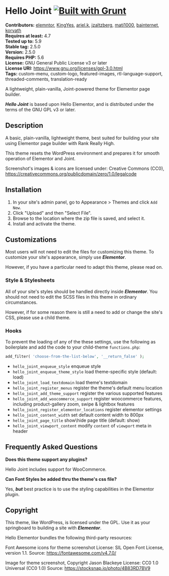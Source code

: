 # Hello Joint [![Built with Grunt](https://cdn.gruntjs.com/builtwith.svg)](http://gruntjs.com/)



**Contributors:** [elemntor](https://profiles.wordpress.org/elemntor), [KingYes](https://profiles.wordpress.org/KingYes), [ariel.k](https://profiles.wordpress.org/ariel.k), [jzaltzberg](https://profiles.wordpress.org/jzaltzberg), [mati1000](https://profiles.wordpress.org/mati1000), [bainternet](https://profiles.wordpress.org/bainternet), [korvath](https://profiles.wordpress.org/korvath)  
**Requires at least:** 4.7  
**Tested up to:** 5.9  
**Stable tag:** 2.5.0  
**Version:** 2.5.0  
**Requires PHP:** 5.6  
**License:** GNU General Public License v3 or later  
**License URI:** https://www.gnu.org/licenses/gpl-3.0.html  
**Tags:** custom-menu, custom-logo, featured-images, rtl-language-support, threaded-comments, translation-ready  

A lightweight, plain-vanilla, Joint-powered theme for Elementor page builder.

***Hello Joint*** is based upon Hello Elementor, and is distributed under the terms of the GNU GPL v3 or later.

## Description ##

A basic, plain-vanilla, lightweight theme, best suited for building your site using Elementor page builder with Rank Really High.

This theme resets the WordPress environment and prepares it for smooth operation of Elementor and Joint.

Screenshot's images & icons are licensed under: Creative Commons (CC0), https://creativecommons.org/publicdomain/zero/1.0/legalcode

## Installation ##

1. In your site's admin panel, go to Appearance > Themes and click `Add New`.
2. Click "Upload" and then "Select File".
3. Browse to the location where the zip file is saved, and select it.
4. Install and activate the theme.

## Customizations ##

Most users will not need to edit the files for customizing this theme.
To customize your site's appearance, simply use ***Elementor***.

However, if you have a particular need to adapt this theme, please read on.

### Style & Stylesheets ###

All of your site's styles should be handled directly inside ***Elementor***.
You should not need to edit the SCSS files in this theme in ordinary circumstances.

However, if for some reason there is still a need to add or change the site's CSS, please use a child theme.

### Hooks ###

To prevent the loading of any of the these settings, use the following as boilerplate and add the code to your child-theme `functions.php`:
```php
add_filter( 'choose-from-the-list-below', '__return_false' );
```

* `hello_joint_enqueue_style`                 enqueue style
* `hello_joint_enqueue_theme_style`           load theme-specific style (default: load)
* `hello_joint_load_textdomain`               load theme's textdomain
* `hello_joint_register_menus`                register the theme's default menu location
* `hello_joint_add_theme_support`             register the various supported features
* `hello_joint_add_woocommerce_support`       register woocommerce features, including product-gallery zoom, swipe & lightbox features
* `hello_joint_register_elementor_locations`  register elementor settings
* `hello_joint_content_width`                 set default content width to 800px
* `hello_joint_page_title`                    show\hide page title (default: show)
* `hello_joint_viewport_content`              modify `content` of `viewport` meta in header

## Frequently Asked Questions ##

**Does this theme support any plugins?**

Hello Joint includes support for WooCommerce.

**Can Font Styles be added thru the theme's css file?**

Yes, ***but*** best practice is to use the styling capabilities in the Elementor plugin.

## Copyright ##

This theme, like WordPress, is licensed under the GPL.
Use it as your springboard to building a site with ***Elementor***.

Hello Elementor bundles the following third-party resources:

Font Awesome icons for theme screenshot
License: SIL Open Font License, version 1.1.
Source: https://fontawesome.com/v4.7.0/

Image for theme screenshot, Copyright Jason Blackeye
License: CC0 1.0 Universal (CC0 1.0)
Source: https://stocksnap.io/photo/4B83RD7BV9
